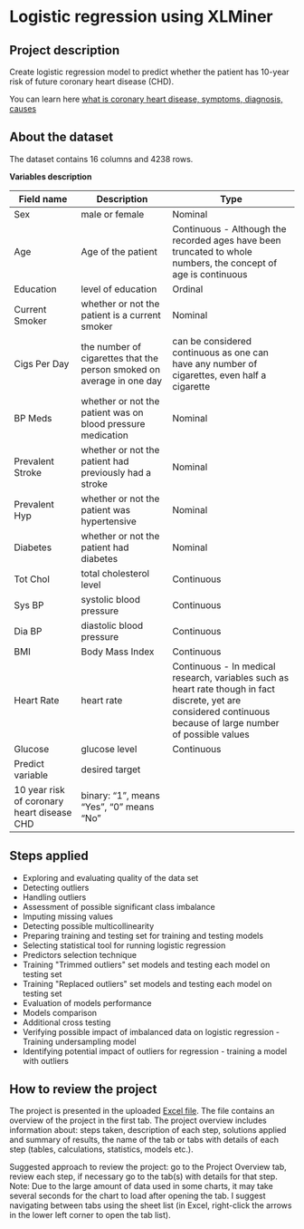 # Logistic regression using XLMiner
## Project description
Create logistic regression model to predict whether the patient has 10-year risk of future coronary heart disease (CHD).

You can learn here [what is coronary heart disease, symptoms, diagnosis, causes]( https://www.nhlbi.nih.gov/health/coronary-heart-disease) 

## About the dataset

The dataset contains 16 columns and 4238 rows.

**Variables description**

| Field name | Description | Type |
|---------------|-----------|-------|
|Sex | male or female | Nominal |
| Age | Age of the patient | Continuous - Although the recorded ages have been truncated to whole numbers, the concept of age is continuous |
| Education | level of education | Ordinal |
| Current Smoker | whether or not the patient is a current smoker | Nominal| 
| Cigs Per Day | the number of cigarettes that the person smoked on average in one day | can be considered continuous as one can have any number of cigarettes, even half a cigarette |
| BP Meds | whether or not the patient was on blood pressure medication | Nominal |
| Prevalent Stroke | whether or not the patient had previously had a stroke | Nominal |
| Prevalent Hyp | whether or not the patient was hypertensive | Nominal |
| Diabetes | whether or not the patient had diabetes | Nominal |
| Tot Chol | total cholesterol level | Continuous |
| Sys BP | systolic blood pressure | Continuous |
| Dia BP | diastolic blood pressure | Continuous |
| BMI | Body Mass Index | Continuous |
| Heart Rate | heart rate  | Continuous - In medical research, variables such as heart rate though in fact discrete, yet are considered continuous because of large number of possible values |
| Glucose | glucose level | Continuous |
| Predict variable | desired target |
| 10 year risk of coronary heart disease CHD | binary: “1”, means “Yes”, “0” means “No”|

## Steps applied
- Exploring and evaluating quality of the data set
- Detecting outliers
- Handling outliers
- Assessment of possible significant class imbalance
- Imputing missing values
- Detecting possible multicollinearity
- Preparing training and testing set for training and testing models
- Selecting statistical tool for running logistic regression
- Predictors selection technique
- Training "Trimmed outliers" set models and testing each model on testing set
- Training "Replaced outliers" set models and testing each model on testing set
- Evaluation of models performance
- Models comparison
- Additional cross testing
- Verifying possible impact of imbalanced data on logistic regression - Training undersampling model
- Identifying potential impact of outliers for regression - training a model with outliers

## How to review the project
The project is presented in the uploaded [Excel file](https://github.com/PatrycjaDanilczuk/Logistic-regression-using-XLMiner/blob/main/Logistic%20regression%20using%20XLminer.xlsx). The file contains an overview of the project in the first tab. The project overview includes information about: steps taken, description of each step, solutions applied and summary of results, the name of the tab or tabs with details of each step (tables, calculations, statistics, models etc.). 

Suggested approach to review the project: go to the Project Overview tab, review each step, if necessary go to the tab(s) with details for that step. Note: Due to the large amount of data used in some charts, it may take several seconds for the chart to load after opening the tab. I suggest navigating between tabs using the sheet list (in Excel, right-click the arrows in the lower left corner to open the tab list).
